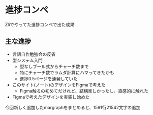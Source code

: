# 進捗コンペ

Zliでやってた進捗コンペで出た成果

## 主な進捗

- 言語自作勉強会の反省
- 型システム入門
  - 型なしブール式からチャーチ数まで
  - 特にチャーチ数でラムダ計算にハマってきたかも
  - 進捗0.5ページを連発していた
- このサイト(ノート)のデザインをFigmaで考えた
  - Figma触るの初めてだけれど、結構楽しかったし、直感的に触れた
- Figmaで考えたデザインを実装し始めた

今回新しく追加したmargraphをまとめると、1591行21542文字の追加
